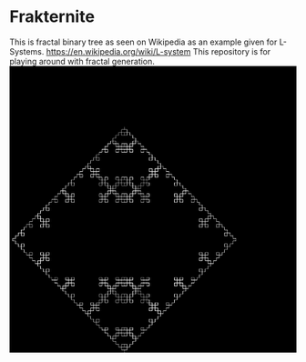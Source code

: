 # Frakternite
This is fractal binary tree as seen on Wikipedia as an example given for L-Systems. https://en.wikipedia.org/wiki/L-system
This repository is for playing around with fractal generation.
![fractal tree](/Fractal%20Tree/image.png) 

